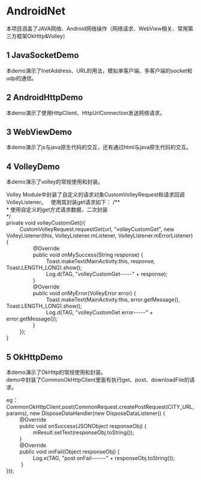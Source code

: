 # AndroidNet
本项目涵盖了JAVA网络、Android网络操作（网络请求、WebView相关、常用第三方框架OkHttp&amp;Volley）


## 1 JavaSocketDemo  
本demo演示了InetAddress、URL的用法，模拟单客户端、多客户端的socket和udp的通信。  

## 2 AndroidHttpDemo  
本demo演示了使用HttpClient、HttpUrlConnection发送网络请求。  

## 3 WebViewDemo 
本demo演示了js与java原生代码的交互，还有通过html与java原生代码的交互。  


## 4 VolleyDemo  
本demo演示了volley的常规使用和封装。  

Volley Module中封装了自定义的请求对象CustomVolleyRequest和请求回调VolleyListener。  
使用其封装get请求如下：
    /**  
	 * 使用自定义的get方式请求数据，二次封装  
	 */  
	private void volleyCustomGet(){   
&#160;&#160;&#160;&#160;&#160;&#160;&#160;&#160;&#160;CustomVolleyRequest.requestGet(url, "volleyCustomGet", 
		new VolleyListener(this, VolleyListener.mListener, VolleyListener.mErrorListener) {  
&#160;&#160;&#160;&#160;&#160;&#160;&#160;&#160;&#160;&#160;&#160;&#160;&#160;&#160;&#160;&#160;&#160;&#160;@Override  
&#160;&#160;&#160;&#160;&#160;&#160;&#160;&#160;&#160;&#160;&#160;&#160;&#160;&#160;&#160;&#160;&#160;&#160;public void onMySuccess(String response) {  
&#160;&#160;&#160;&#160;&#160;&#160;&#160;&#160;&#160;&#160;&#160;&#160;&#160;&#160;&#160;&#160;&#160;&#160;&#160;&#160;&#160;&#160;&#160;&#160;&#160;&#160;&#160;Toast.makeText(MainActivity.this, response, Toast.LENGTH_LONG).show();  
			  &#160;&#160;&#160;&#160;&#160;&#160;&#160;&#160;&#160;&#160;&#160;&#160;&#160;&#160;&#160;&#160;&#160;&#160;&#160;&#160;&#160;&#160;&#160;&#160;&#160;&#160;&#160;Log.d(TAG, "volleyCustomGet-----" + response);  
			&#160;&#160;&#160;&#160;&#160;&#160;&#160;&#160;&#160;&#160;&#160;&#160;&#160;&#160;&#160;&#160;&#160;&#160;}  
&#160;&#160;&#160;&#160;&#160;&#160;&#160;&#160;&#160;&#160;&#160;&#160;&#160;&#160;&#160;&#160;&#160;&#160;@Override  
&#160;&#160;&#160;&#160;&#160;&#160;&#160;&#160;&#160;&#160;&#160;&#160;&#160;&#160;&#160;&#160;&#160;&#160;public void onMyError(VolleyError error) {  
&#160;&#160;&#160;&#160;&#160;&#160;&#160;&#160;&#160;&#160;&#160;&#160;&#160;&#160;&#160;&#160;&#160;&#160;&#160;&#160;&#160;&#160;&#160;&#160;&#160;&#160;&#160;Toast.makeText(MainActivity.this, error.getMessage(), Toast.LENGTH_LONG).show();  
&#160;&#160;&#160;&#160;&#160;&#160;&#160;&#160;&#160;&#160;&#160;&#160;&#160;&#160;&#160;&#160;&#160;&#160;&#160;&#160;&#160;&#160;&#160;&#160;&#160;&#160;&#160;Log.d(TAG, "volleyCustomGet error-----" + error.getMessage());  
&#160;&#160;&#160;&#160;&#160;&#160;&#160;&#160;&#160;&#160;&#160;&#160;&#160;&#160;&#160;&#160;&#160;&#160;}  
&#160;&#160;&#160;&#160;&#160;&#160;&#160;&#160;&#160;});  
	}  


## 5 OkHttpDemo  
本demo演示了OkHttp的常规使用和封装。  
demo中封装了CommonOkHttpClient里面有执行get、post、downloadFile的请求。  

eg：
CommonOkHttpClient.post(CommonRequest.createPostRequest(CITY_URL, params),
                new DisposeDataHandler(new DisposeDataListener<JSONObject>() {  
&#160;&#160;&#160;&#160;&#160;&#160;&#160;&#160;&#160;@Override  
&#160;&#160;&#160;&#160;&#160;&#160;&#160;&#160;&#160;public void onSuccess(JSONObject responseObj) {  
&#160;&#160;&#160;&#160;&#160;&#160;&#160;&#160;&#160;&#160;&#160;&#160;&#160;&#160;&#160;&#160;&#160;&#160;mResult.setText(responseObj.toString());  
&#160;&#160;&#160;&#160;&#160;&#160;&#160;&#160;&#160;}  
&#160;&#160;&#160;&#160;&#160;&#160;&#160;&#160;&#160;@Override  
&#160;&#160;&#160;&#160;&#160;&#160;&#160;&#160;&#160;public void onFail(Object responseObj) {  
&#160;&#160;&#160;&#160;&#160;&#160;&#160;&#160;&#160;&#160;&#160;&#160;&#160;&#160;&#160;&#160;&#160;&#160;Log.e(TAG, "post onFail------" + responseObj.toString());  
&#160;&#160;&#160;&#160;&#160;&#160;&#160;&#160;&#160; }  
                }));  


